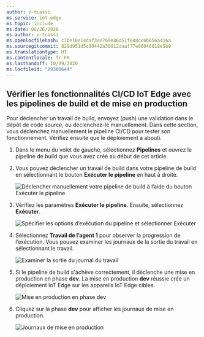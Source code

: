 ```yaml
---
author: v-tcassi
ms.service: iot-edge
ms.topic: include
ms.date: 08/26/2020
ms.author: v-tcassi
ms.openlocfilehash: c7be10e14daf3ee769e86d51f648cc6b656a416a
ms.sourcegitcommit: 829d951d5c90442a38012daaf77e86046018e5b9
ms.translationtype: HT
ms.contentlocale: fr-FR
ms.lasthandoff: 10/09/2020
ms.locfileid: "89300644"
---
```

## <a name="verify-iot-edge-cicd-with-the-build-and-release-pipelines"></a>Vérifier les fonctionnalités CI/CD IoT Edge avec les pipelines de build et de mise en production

Pour déclencher un travail de build, envoyez (push) une validation dans le dépôt de code source, ou déclenchez-le manuellement. Dans cette section, vous déclenchez manuellement le pipeline CI/CD pour tester son fonctionnement. Vérifiez ensuite que le déploiement a abouti.

1. Dans le menu du volet de gauche, sélectionnez **Pipelines** et ouvrez le pipeline de build que vous avez créé au début de cet article.

2. Vous pouvez déclencher un travail de build dans votre pipeline de build en sélectionnant le bouton **Exécuter le pipeline** en haut à droite.

    ![Déclencher manuellement votre pipeline de build à l’aide du bouton Exécuter le pipeline](./media/iot-edge-verify-iot-edge-continuous-integration-continuous-deployment/manual-trigger.png)

3. Vérifiez les paramètres **Exécuter le pipeline**. Ensuite, sélectionnez **Exécuter**.

    ![Spécifier les options d’exécution du pipeline et sélectionner Exécuter](./media/iot-edge-verify-iot-edge-continuous-integration-continuous-deployment/run-pipeline-settings.png)

4. Sélectionnez **Travail de l’agent 1** pour observer la progression de l’exécution. Vous pouvez examiner les journaux de la sortie du travail en sélectionnant le travail. 

    ![Examiner la sortie du journal du travail](./media/iot-edge-verify-iot-edge-continuous-integration-continuous-deployment/view-job-run.png)

5. Si le pipeline de build s'achève correctement, il déclenche une mise en production en phase **dev**. La mise en production **dev** réussie crée un déploiement IoT Edge sur les appareils IoT Edge cibles.

    ![Mise en production en phase dev](./media/iot-edge-verify-iot-edge-continuous-integration-continuous-deployment/pending-approval.png)

6. Cliquez sur la phase **dev** pour afficher les journaux de mise en production.

    ![Journaux de mise en production](./media/iot-edge-verify-iot-edge-continuous-integration-continuous-deployment/release-logs.png)